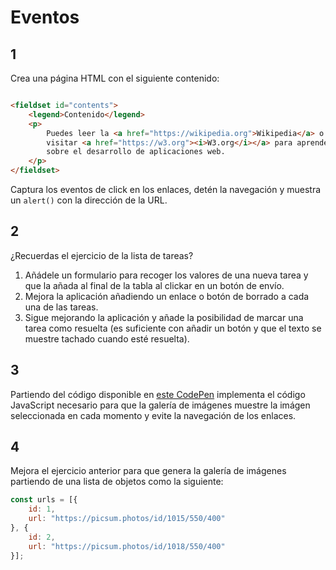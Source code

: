 # Eventos

## 1

Crea una página HTML con el siguiente contenido:

```html

<fieldset id="contents">
    <legend>Contenido</legend>
    <p>
        Puedes leer la <a href="https://wikipedia.org">Wikipedia</a> o
        visitar <a href="https://w3.org"><i>W3.org</i></a> para aprender más
        sobre el desarrollo de aplicaciones web.
    </p>
</fieldset>
```

Captura los eventos de click en los enlaces, detén la navegación y muestra un `alert()` con la dirección de la URL.

## 2

¿Recuerdas el ejercicio de la lista de tareas?

1. Añádele un formulario para recoger los valores de una nueva tarea y que la añada al final de la tabla al clickar en
   un botón de envío.
2. Mejora la aplicación añadiendo un enlace o botón de borrado a cada una de las tareas.
3. Sigue mejorando la aplicación y añade la posibilidad de marcar una tarea como resuelta (es
   suficiente con añadir un botón y que el texto se muestre tachado cuando esté resuelta).

## 3

Partiendo del código disponible en [este CodePen](https://codepen.io/jonvadillo/pen/xxwXNRR) implementa el código
JavaScript necesario para que la galería de imágenes muestre la imágen seleccionada en cada momento y evite la
navegación de los enlaces.

## 4

Mejora el ejercicio anterior para que genera la galería de imágenes partiendo de una lista de objetos como la siguiente:

```javascript
const urls = [{
    id: 1,
    url: "https://picsum.photos/id/1015/550/400"
}, {
    id: 2,
    url: "https://picsum.photos/id/1018/550/400"
}];
```
